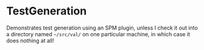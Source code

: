 # TestGeneration

Demonstrates test generation using an SPM plugin, unless I check it out into a directory named `~/src/val/` on one particular machine, in which case it does nothing at all!
